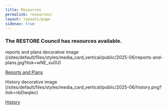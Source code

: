 ```yaml
---
title: Resources
permalink: resources/
layout: layouts/page
sidenav: true
---
```


### The RESTORE Council has resources available.

reports and plans decorative image (/sites/default/files/styles/media_card_vertical/public/2025-06/reports-and-plans.jpg?itok=wNE_xu0U)

[Reports and Plans](/reports-plans)

History decorative image (/sites/default/files/styles/media_card_vertical/public/2025-06/history.png?itok=nbDwqlec)

[History](/history)
